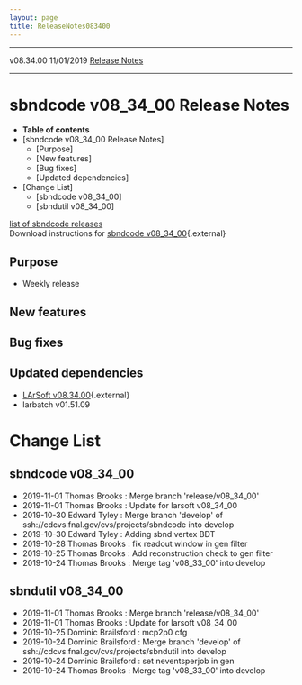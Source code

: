 ```yaml
---
layout: page
title: ReleaseNotes083400
---
```


  ----------- ------------ -- -- ------------------------------------------------------
  v08.34.00   11/01/2019         [Release Notes](ReleaseNotes083400.html)
  ----------- ------------ -- -- ------------------------------------------------------



sbndcode v08\_34\_00 Release Notes
======================================================================================

-   **Table of contents**
-   [sbndcode v08\_34\_00 Release
    Notes]
    -   [Purpose]
    -   [New features]
    -   [Bug fixes]
    -   [Updated dependencies]
-   [Change List]
    -   [sbndcode v08\_34\_00]
    -   [sbndutil v08\_34\_00]

[list of sbndcode
releases](List_of_SBND_code_releases.html)\
Download instructions for [sbndcode
v08\_34\_00](http://scisoft.fnal.gov/scisoft/bundles/sbnd/v08_34_00/sbndcode-v08_34_00.html){.external}



Purpose
----------------------------------

-   Weekly release



New features
--------------------------------------------



Bug fixes
--------------------------------------



Updated dependencies
------------------------------------------------------------

-   [LArSoft
    v08.34.00](https://cdcvs.fnal.gov/redmine/projects/larsoft/wiki/ReleaseNotes083400){.external}
-   larbatch v01.51.09



Change List
==========================================



sbndcode v08\_34\_00
----------------------------------------------------------

-   2019-11-01 Thomas Brooks : Merge branch \'release/v08\_34\_00\'
-   2019-11-01 Thomas Brooks : Update for larsoft v08\_34\_00
-   2019-10-30 Edward Tyley : Merge branch \'develop\' of
    ssh://cdcvs.fnal.gov/cvs/projects/sbndcode into develop
-   2019-10-30 Edward Tyley : Adding sbnd vertex BDT
-   2019-10-28 Thomas Brooks : fix readout window in gen filter
-   2019-10-25 Thomas Brooks : Add reconstruction check to gen filter
-   2019-10-24 Thomas Brooks : Merge tag \'v08\_33\_00\' into develop



sbndutil v08\_34\_00
----------------------------------------------------------

-   2019-11-01 Thomas Brooks : Merge branch \'release/v08\_34\_00\'
-   2019-11-01 Thomas Brooks : Update for larsoft v08\_34\_00
-   2019-10-25 Dominic Brailsford : mcp2p0 cfg
-   2019-10-24 Dominic Brailsford : Merge branch \'develop\' of
    ssh://cdcvs.fnal.gov/cvs/projects/sbndutil into develop
-   2019-10-24 Dominic Brailsford : set neventsperjob in gen
-   2019-10-24 Thomas Brooks : Merge tag \'v08\_33\_00\' into develop
